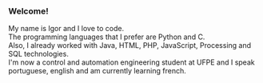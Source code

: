 ### Welcome!
My name is Igor and I love to code.<br />
The programming languages that I prefer are Python and C.<br />
Also, I already worked with Java, HTML, PHP, JavaScript, Processing and SQL technologies.<br />
I'm now a control and automation engineering student at UFPE and I speak portuguese, english and am currently learning french.
